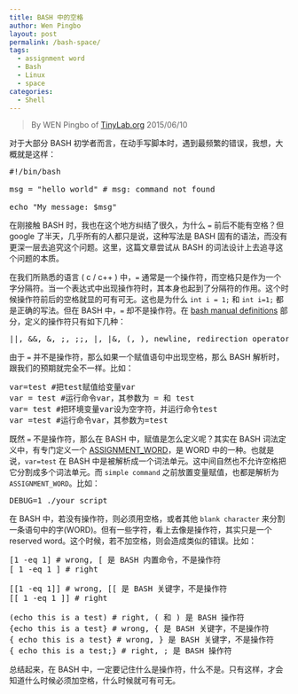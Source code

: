 ```yaml
---
title: BASH 中的空格
author: Wen Pingbo
layout: post
permalink: /bash-space/
tags:
  - assignment word
  - Bash
  - Linux
  - space
categories:
  - Shell
---
```


> By WEN Pingbo of [TinyLab.org][1]
> 2015/06/10

对于大部分 BASH 初学者而言，在动手写脚本时，遇到最频繁的错误，我想，大概就是这样：

<pre>#!/bin/bash

msg = "hello world" # msg: command not found

echo "My message: $msg"
</pre>

在刚接触 BASH 时，我也在这个地方纠结了很久，为什么 `=` 前后不能有空格？但 google 了半天，几乎所有的人都只是说，这种写法是 BASH 固有的语法，而没有更深一层去追究这个问题。这里，这篇文章尝试从 BASH 的词法设计上去追寻这个问题的本质。

<!-- more -->

在我们所熟悉的语言 ( c / c++ ) 中，`=` 通常是一个操作符，而空格只是作为一个字分隔符。当一个表达式中出现操作符时，其本身也起到了分隔符的作用。这个时候操作符前后的空格就显的可有可无。这也是为什么 `int i = 1;` 和 `int i=1;` 都是正确的写法。但在 BASH 中，`=` 却不是操作符。在 [bash manual definitions][2] 部分，定义的操作符只有如下几种：

<pre>||, &#038;&#038;, &#038;, ;, ;;, |, |&#038;, (, ), newline, redirection operator
</pre>

由于 `=` 并不是操作符，那么如果一个赋值语句中出现空格，那么 BASH 解析时，跟我们的预期就完全不一样。比如：

<pre>var=test #把test赋值给变量var
var = test #运行命令var，其参数为 = 和 test
var= test #把环境变量var设为空字符，并运行命令test
var =test #运行命令var，其参数为=test
</pre>

既然 `=` 不是操作符，那么在 BASH 中，赋值是怎么定义呢？其实在 BASH 词法定义中，有专门定义一个 [ASSIGNMENT_WORD][3]，是 WORD 中的一种。也就是说，`var=test` 在 BASH 中是被解析成一个词法单元。这中间自然也不允许空格把它分割成多个词法单元。而 `simple command` 之前放置变量赋值，也都是解析为 `ASSIGNMENT_WORD`。比如：

<pre>DEBUG=1 ./your_script
</pre>

在 BASH 中，若没有操作符，则必须用空格，或者其他 `blank character` 来分割一条语句中的字(WORD)。但有一些字符，看上去像是操作符，其实只是一个 reserved word。这个时候，若不加空格，则会造成类似的错误。比如：

<pre>[1 -eq 1] # wrong, [ 是 BASH 内置命令，不是操作符
[ 1 -eq 1 ] # right

[[1 -eq 1]] # wrong, [[ 是 BASH 关键字，不是操作符
[[ 1 -eq 1 ]] # right

(echo this is a test) # right, ( 和 ) 是 BASH 操作符
{echo this is a test} # wrong, { 是 BASH 关键字，不是操作符
{ echo this is a test} # wrong, } 是 BASH 关键字，不是操作符
{ echo this is a test;} # right, ; 是 BASH 操作符
</pre>

总结起来，在 BASH 中，一定要记住什么是操作符，什么不是。只有这样，才会知道什么时候必须加空格，什么时候就可有可无。





 [1]: http://tinylab.org
 [2]: http://www.gnu.org/software/bash/manual/bashref.html#Definitions
 [3]: http://code.metager.de/source/xref/gnu/bash/parse.y#348
